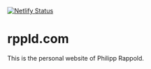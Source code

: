 [![Netlify Status](https://api.netlify.com/api/v1/badges/97af6bf2-825e-4408-8b06-8fc4c595c803/deploy-status)](https://app.netlify.com/sites/focused-banach-a696b1/deploys)

# rppld.com

This is the personal website of Philipp Rappold.

